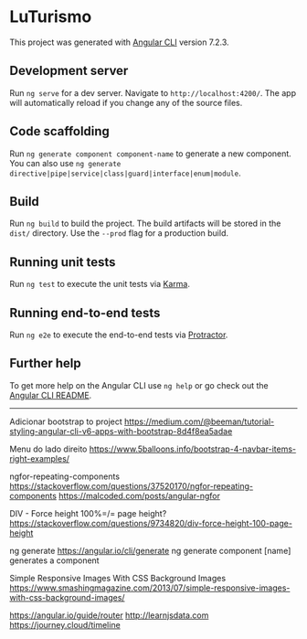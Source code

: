 # LuTurismo

This project was generated with [Angular CLI](https://github.com/angular/angular-cli) version 7.2.3.

## Development server

Run `ng serve` for a dev server. Navigate to `http://localhost:4200/`. The app will automatically reload if you change any of the source files.

## Code scaffolding

Run `ng generate component component-name` to generate a new component. You can also use `ng generate directive|pipe|service|class|guard|interface|enum|module`.

## Build

Run `ng build` to build the project. The build artifacts will be stored in the `dist/` directory. Use the `--prod` flag for a production build.

## Running unit tests

Run `ng test` to execute the unit tests via [Karma](https://karma-runner.github.io).

## Running end-to-end tests

Run `ng e2e` to execute the end-to-end tests via [Protractor](http://www.protractortest.org/).

## Further help

To get more help on the Angular CLI use `ng help` or go check out the [Angular CLI README](https://github.com/angular/angular-cli/blob/master/README.md).

---
Adicionar bootstrap to project
https://medium.com/@beeman/tutorial-styling-angular-cli-v6-apps-with-bootstrap-8d4f8ea5adae

Menu do lado direito
https://www.5balloons.info/bootstrap-4-navbar-items-right-examples/



ngfor-repeating-components
https://stackoverflow.com/questions/37520170/ngfor-repeating-components
https://malcoded.com/posts/angular-ngfor


DIV - Force height 100%=/= page height?
https://stackoverflow.com/questions/9734820/div-force-height-100-page-height


ng generate
https://angular.io/cli/generate
ng generate component [name] generates a component


Simple Responsive Images With CSS Background Images
https://www.smashingmagazine.com/2013/07/simple-responsive-images-with-css-background-images/


https://angular.io/guide/router
http://learnjsdata.com
https://journey.cloud/timeline

